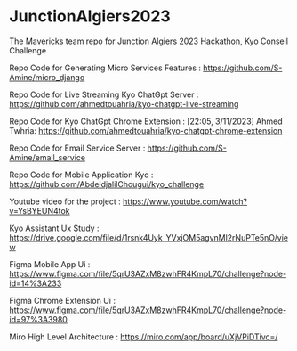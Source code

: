 # JunctionAlgiers2023
The Mavericks team repo for Junction Algiers 2023 Hackathon, Kyo Conseil Challenge


Repo Code for Generating Micro Services Features : https://github.com/S-Amine/micro_django

Repo Code for Live Streaming Kyo ChatGpt Server : https://github.com/ahmedtouahria/kyo-chatgpt-live-streaming

Repo Code for Kyo ChatGpt Chrome Extension : [22:05, 3/11/2023] Ahmed Twhria: https://github.com/ahmedtouahria/kyo-chatgpt-chrome-extension

Repo Code for Email Service Server : https://github.com/S-Amine/email_service

Repo Code for Mobile Application Kyo : https://github.com/AbdeldjalilChougui/kyo_challenge

Youtube video for the project : https://www.youtube.com/watch?v=YsBYEUN4tok

Kyo Assistant Ux Study : https://drive.google.com/file/d/1rsnk4Uyk_YVxjOM5agvnMl2rNuPTe5nO/view

Figma Mobile App Ui : https://www.figma.com/file/5qrU3AZxM8zwhFR4KmpL70/challenge?node-id=14%3A233

Figma Chrome Extension Ui : https://www.figma.com/file/5qrU3AZxM8zwhFR4KmpL70/challenge?node-id=97%3A3980

Miro High Level Architecture : https://miro.com/app/board/uXjVPiDTivc=/
